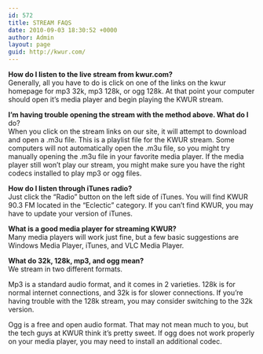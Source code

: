 ```yaml
---
id: 572
title: STREAM FAQS
date: 2010-09-03 18:30:52 +0000
author: Admin
layout: page
guid: http://kwur.com/
---
```

<div class="pf-content">
  <p>
    <strong>How do I listen to the live stream from kwur.com?</strong><br /> Generally, all you have to do is click on one of the links on the kwur homepage for mp3 32k, mp3 128k, or ogg 128k. At that point your computer should open it&#8217;s media player and begin playing the KWUR stream.
  </p>
  
  <p>
    <strong>I&#8217;m having trouble opening the stream with the method above. What do I </strong>do?<br /> When you click on the stream links on our site, it will attempt to download and open a .m3u file. This is a playlist file for the KWUR stream. Some computers will not automatically open the .m3u file, so you might try manually opening the .m3u file in your favorite media player. If the media player still won&#8217;t play our stream, you might make sure you have the right codecs installed to play mp3 or ogg files.
  </p>
  
  <p>
    <strong>How do I listen through iTunes radio?</strong><br /> Just click the &#8220;Radio&#8221; button on the left side of iTunes. You will find KWUR 90.3 FM located in the &#8220;Eclectic&#8221; category. If you can&#8217;t find KWUR, you may have to update your version of iTunes.
  </p>
  
  <p>
    <strong>What is a good media player for streaming KWUR?</strong><br /> Many media players will work just fine, but a few basic suggestions are Windows Media Player, iTunes, and VLC Media Player.
  </p>
  
  <p>
    <strong>What do 32k, 128k, mp3, and ogg mean?</strong><br /> We stream in two different formats.
  </p>
  
  <p>
    Mp3 is a standard audio format, and it comes in 2 varieties. 128k is for normal internet connections, and 32k is for slower connections. If you&#8217;re having trouble with the 128k stream, you may consider switching to the 32k version.
  </p>
  
  <p>
    Ogg is a free and open audio format. That may not mean much to you, but the tech guys at KWUR think it&#8217;s pretty sweet. If ogg does not work properly on your media player, you may need to install an additional codec.
  </p>
</div>